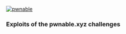 [![pwnable](../images/pwnable.jpg)](https://pwnable.xyz/challenges/)

### Exploits of the pwnable.xyz challenges
